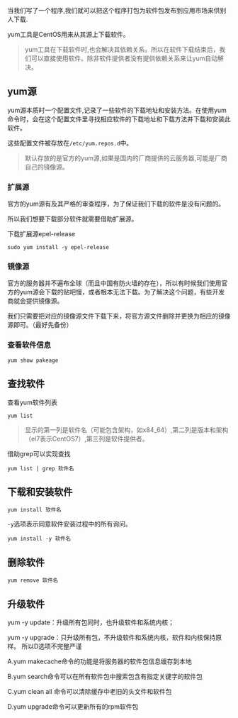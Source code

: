 当我们写了一个程序,我们就可以把这个程序打包为软件包发布到应用市场来供别人下载.

yum工具是CentOS用来从其源上下载软件。

> yum工具在下载软件时,也会解决其依赖关系。所以在软件下载结束后，我们可以直接使用软件。除非软件提供者没有提供依赖关系来让yum自动解决。

## yum源

yum源本质时一个配置文件,记录了一些软件的下载地址和安装方法。在使用yum命令时，会在这个配置文件里寻找相应软件的下载地址和下载方法并下载和安装此软件。

这些配置文件被存放在`/etc/yum.repos.d`中。

> 默认存放的是官方的yum源,如果是国内的厂商提供的云服务器,可能是厂商自己的镜像源。

### 扩展源

官方的yum源有及其严格的审查程序，为了保证我们下载的软件是没有问题的。

所以我们想要下载部分软件就需要借助扩展源。

下载扩展源epel-release
```shell
sudo yum install -y epel-release
```

### 镜像源

官方的服务器并不遍布全球（而且中国有防火墙的存在），所以有时候我们使用官方的yum源会下载的贴吧慢，或者根本无法下载。为了解决这个问题，有些开发商就会提供镜像源。

我们只需要把对应的镜像源文件下载下来，将官方源文件删除并更换为相应的镜像源即可。（最好先备份）
### 查看软件信息
```shell
yum show pakeage
```
## 查找软件

查看yum软件列表
```shell
yum list
```
> 显示的第一列是软件名（可能包含架构，如x84_64）,第二列是版本和架构（el7表示CentOS7）,第三列是软件提供者。

借助grep可以实现查找
```shell
yum list | grep 软件名
```
## 下载和安装软件

```shell
yum install 软件名
```

`-y`选项表示同意软件安装过程中的所有询问。
```shell
yum install -y 软件名
```

## 删除软件

```shell
yum remove 软件名
```

## 升级软件

yum -y update：升级所有包同时，也升级软件和系统内核；

yum -y upgrade：只升级所有包，不升级软件和系统内核，软件和内核保持原样。 所以D选项不完整严谨

A.yum makecache命令的功能是将服务器的软件包信息缓存到本地

B.yum search命令可以在所有软件包中搜索包含有指定关键字的软件包

C.yum clean all 命令可以清除缓存中老旧的头文件和软件包

D.yum upgrade命令可以更新所有的rpm软件包